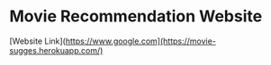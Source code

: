 # Movie Recommendation Website
[Website Link](https://www.google.com](https://movie-sugges.herokuapp.com/)
